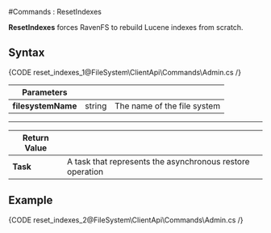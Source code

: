 #Commands : ResetIndexes

**ResetIndexes** forces RavenFS to rebuild Lucene indexes from scratch.

## Syntax

{CODE reset_indexes_1@FileSystem\ClientApi\Commands\Admin.cs /}

| Parameters | | |
| ------------- | ------------- | ----- |
| **filesystemName** | string | The name of the file system |

<hr />

| Return Value | |
| ------------- | ------------- |
| **Task** |  A task that represents the asynchronous restore operation |

## Example

{CODE reset_indexes_2@FileSystem\ClientApi\Commands\Admin.cs /}